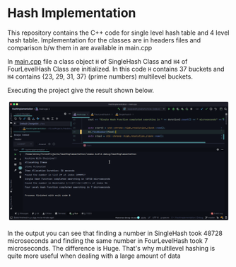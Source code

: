 # Hash Implementation

This repository contains the C++ code for single level hash table and 4 level hash table.
Implementation for the classes are in headers files and comparison b/w them in are available in main.cpp

In [main.cpp](https://github.com/Shrey-Viradiya/HashImplementation/blob/master/main.cpp) file a class object `H`  of SingleHash Class and `H4` of FourLevelHash Class are initialized.
In this code `H` contains 37 buckets and `H4` contains {23, 29, 31, 37} (prime numbers) multilevel buckets.

Executing the project give the result shown below.

![output image](./output.png)

In the output you can see that finding a number in SingleHash took 48728 microseconds and finding the same number in FourLevelHash took 7 microseconds.
The difference is Huge. That's why multilevel hashing is quite more useful when dealing with a large amount of data
